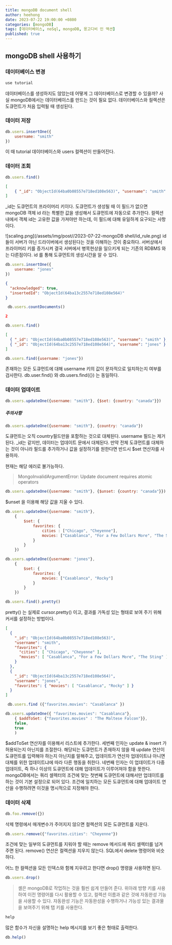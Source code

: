 ```yaml
---
title: mongoDB document shell
author: heehong
date: 2023-07-22 19:00:00 +0800
categories: [mongoDB]
tags: [데이터베이스, noSql, mongoDB, 몽고디비 인 액션]
published: true
---
```


## mongoDB shell 사용하기

### 데이터베이스 변경

```javascript
use tutorial
```
데이터베이스를 생성하지도 않았는데 어떻게 그 데이터베이스로 변경할 수 있을까?
사실 mongoDB에서는 데이터베이스를 만드는 것이 필요 없다. 데이터베이스와 컬렉션은 도큐먼트가 처음 입력될 때 생성된다. 


### 데이터 저장

```javascript
db.users.insertOne({
    username: "smith"
})
```
이 때 tutorial 데이터베이스와 users 컬렉션이 만들어진다.

### 데이터 조회

```javascript
db.users.find()
```
``` json
[
    { "_id": "ObjectId(64ba0b08557e718ed108e563)", "username": "smith" } 
]
```
_id는 도큐먼트의 프라이머리 키이다.
도큐먼트가 생성될 때 이 필드가 없으면 mongoDB 객체 id 라는 특별한 값을 생성해서 도큐먼트에 자동으로 추가한다.
컬렉션 내에서 객체 id는 고유한 값을 가져야만 하는데, 이 필드에 대해 유일하게 요구되는 사항이다.

![scaling.png](/assets/img/post//2023-07-22-mongoDB shell/id_rule.png)
id들이 서버가 아닌 드라이버에서 생성된다는 것을 이해하는 것이 중요하다.
서버상에서 프라이머리 키를 증가시켜 결국 서버에서 병목현상을 일으키게 되는 기존의 RDBMS 와는 다른점이다.
id 를 통해 도큐먼트의 생성시간을 알 수 있다.

```javascript
db.users.insertOne({
    username: "jones"
})
```
``` json
{
  "acknowledged": true,
  "insertedId": "ObjectId(64ba13c2557e718ed108e564)"
}
```

```javascript
 db.users.countDocuments()
```
``` json
2
```

```javascript
db.users.find()
```
``` json
[
  { "_id": "ObjectId(64ba0b08557e718ed108e563)", "username": "smith" },
  { "_id": "ObjectId(64ba13c2557e718ed108e564)", "username": "jones" }
]
```

```javascript
db.users.find({username: "jones"})
```
존재하는 모든 도큐먼트에 대해 username 키의 값이 문자적으로 일치하는지 여부를 검사한다.
db.user.find() 와 db.users.find({}) 는 동일하다.

### 데이터 업데이트

```javascript
db.users.updateOne({username: "smith"}, {$set: {country: "canada"}})
```

##### 주의사항
```javascript
db.users.updateOne({username: "smith"}, {country: "canada"})
```
도큐먼트는 오직 country필드만을 포함하는 것으로 대체된다. username 필드는 제거된다.
_id는 같지만, 데이터는 업데이트 문에서 대체된다. 만약 전체 도큐먼트를 대체하는 것이 아니라 필드를 추가하거나 값을 설정하기를 원한다면 반드시 $set 연산자를 사용하자.

현재는 해당 에러로 불가능하다.
> MongoInvalidArgumentError: Update document requires atomic operators 


```javascript
db.users.updateOne({username: "smith"}, {$unset: {country: "canada"}})
```
$unset 을 이용해 해당 값을 지울 수 있다.


```javascript
db.users.updateOne({username: "smith"}, 
    {
        $set: {
            favorites: {
                cities : ["Chicago", "Cheyenne"],
                movies: ["Casablanca", "For a Few Dollars More", "The Sting"]
            }
        }
    })
```

```javascript
db.users.updateOne({username: "jones"}, 
    {
        $set: {
            favorites: {
                movies: ["Casablanca", "Rocky"]
            }
        }
    })
```

```javascript
db.users.find().pretty()
```
pretty() 는 실제로 cursor.pretty() 이고, 결과를 가독성 있는 형태로 보여 주기 위해 커서를 설정하는 방법이다.

```json
[
  {
    "_id": "ObjectId(64ba0b08557e718ed108e563)",
    "username": "smith",
    "favorites": {
      "cities": [ "Chicago", "Cheyenne" ],
      "movies": [ "Casablanca", "For a Few Dollars More", "The Sting" ]
    }
  },
  {
    "_id": "ObjectId(64ba13c2557e718ed108e564)",
    "username": "jones",
    "favorites": { "movies": [ "Casablanca", "Rocky" ] }
  }
]
```

```javascript
 db.users.find ({"favorites.movies": "Casablanca" })
```


```javascript
db.users.updateOne({ "favorites.movies": "Casablanca"}, 
    { $addToSet: {"favorites.movies" : "The Maltese Falcon"}},
    false,
    true
    )
```
$addToSet 연산자를 이용해서 리스트에 추가한다.
세번째 인자는 update & insert 가 허용되는지 아닌지를 조절한다. 해당되는 도큐먼트가 존재하지 않을 때 update 연산이 도큐먼트를 입력해야 하는지 아닌지를 말해주고,
업데이트가 연산자 업데이트냐 아니면 대체를 위한 업데이트냐에 따라 다른 행동을 취한다.
네번째 인자는 이 업데이트가 다중 업데이트, 즉 하나 이상의 도큐먼트에 대해 업데이트가 이루어져야 함을 뜻한다. mongoDB에서는 쿼리 셀렉터의 조건에 맞는 첫번째 도큐먼트에 대해서만
업데이트를 하는 것이 기본 설정으로 되어 있다. 조건에 일치하는 모든 도큐먼트에 대해 업데이트 연산을 수행하려면 이것을 명시적으로 지정해야 한다. 


### 데이터 삭제

```javascript
db.foo.remove({})
```
삭제 명령에서 매개변수가 주어지지 않으면 컬렉션의 모든 도큐먼트를 지운다.

```javascript
db.users.remove({"favorites.cities": "Cheyenne"})
```
조건에 맞는 일부의 도큐먼트를 지워야 할 때는 remove 메서드에 쿼리 셀렉터를 넘겨주면 된다.
remove() 연산은 컬렉션을 지우지 않는다.  SQL에서 delete 명령어와 비슷하다.

어느 한 컬렉션을 모든 인덱스와 함께 지우려고 한다면 drop() 명령을 사용하면 된다.

```javascript
db.users.drop()
```

> 셸은 mongoDB로 작업하는 것을 훨씬 쉽게 만들어 준다.
> 위아래 방향 키를 사용하여 이전 명령어를 다시 활용할 수 있고, 컬렉션 이름과 같은 것에 자동완성 기능을 사용할 수 있다.
> 자동완성 기능은 자동완성을 수행하거나 가능성 있는 결과물을 보여주기 위해 탭 키를 사용한다.


```javascript
help
```
많은 함수가 자신을 설명하는 help 메시지를 보기 좋은 형태로 출력한다.

```javascript
db.help()
```